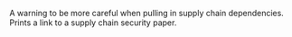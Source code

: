 A warning to be more careful when pulling in supply chain dependencies. Prints a link to a supply chain security paper.
